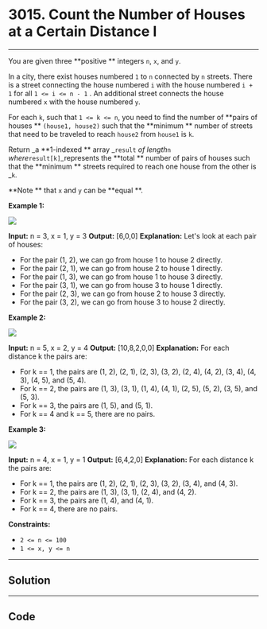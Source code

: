 # 3015. Count the Number of Houses at a Certain Distance I

---

You are given three **positive ** integers `n`, `x`, and `y`.

In a city, there exist houses numbered `1` to `n` connected by `n` streets. There is a street connecting the house numbered `i` with the house numbered `i + 1` for all `1 <= i <= n - 1` . An additional street connects the house numbered `x` with the house numbered `y`.

For each `k`, such that `1 <= k <= n`, you need to find the number of **pairs of houses ** `(house1, house2)` such that the **minimum ** number of streets that need to be traveled to reach `house2` from `house1` is `k`.

Return _a **1-indexed ** array _`result` _of length_`n` _where_`result[k]`_represents the **total ** number of pairs of houses such that the **minimum ** streets required to reach one house from the other is _`k`.

**Note ** that `x` and `y` can be **equal **.

 

**Example 1:**

![](https://assets.leetcode.com/uploads/2023/12/20/example2.png)


**Input:** n = 3, x = 1, y = 3
**Output:** [6,0,0]
**Explanation:** Let's look at each pair of houses:
- For the pair (1, 2), we can go from house 1 to house 2 directly.
- For the pair (2, 1), we can go from house 2 to house 1 directly.
- For the pair (1, 3), we can go from house 1 to house 3 directly.
- For the pair (3, 1), we can go from house 3 to house 1 directly.
- For the pair (2, 3), we can go from house 2 to house 3 directly.
- For the pair (3, 2), we can go from house 3 to house 2 directly.


**Example 2:**

![](https://assets.leetcode.com/uploads/2023/12/20/example3.png)


**Input:** n = 5, x = 2, y = 4
**Output:** [10,8,2,0,0]
**Explanation:** For each distance k the pairs are:
- For k == 1, the pairs are (1, 2), (2, 1), (2, 3), (3, 2), (2, 4), (4, 2), (3, 4), (4, 3), (4, 5), and (5, 4).
- For k == 2, the pairs are (1, 3), (3, 1), (1, 4), (4, 1), (2, 5), (5, 2), (3, 5), and (5, 3).
- For k == 3, the pairs are (1, 5), and (5, 1).
- For k == 4 and k == 5, there are no pairs.


**Example 3:**

![](https://assets.leetcode.com/uploads/2023/12/20/example5.png)


**Input:** n = 4, x = 1, y = 1
**Output:** [6,4,2,0]
**Explanation:** For each distance k the pairs are:
- For k == 1, the pairs are (1, 2), (2, 1), (2, 3), (3, 2), (3, 4), and (4, 3).
- For k == 2, the pairs are (1, 3), (3, 1), (2, 4), and (4, 2).
- For k == 3, the pairs are (1, 4), and (4, 1).
- For k == 4, there are no pairs.


 

**Constraints:**

  * `2 <= n <= 100`
  * `1 <= x, y <= n`

---

## Solution



---

## Code
```python


```
